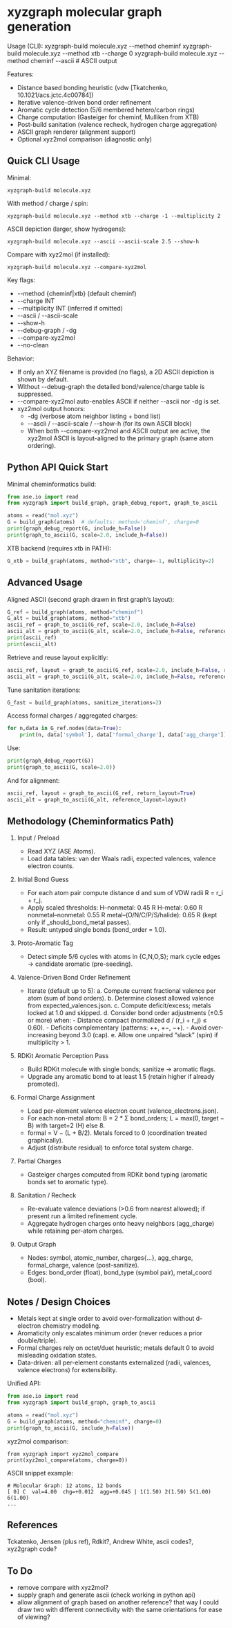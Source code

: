 # xyzgraph molecular graph generation

Usage (CLI):
  xyzgraph-build molecule.xyz --method cheminf
  xyzgraph-build molecule.xyz --method xtb --charge 0
  xyzgraph-build molecule.xyz --method cheminf --ascii   # ASCII output

Features:
  - Distance based bonding heuristic (vdw \[Tkatchenko, 10.1021/acs.jctc.4c00784])
  - Iterative valence-driven bond order refinement
  - Aromatic cycle detection (5/6 membered hetero/carbon rings)
  - Charge computation (Gasteiger for cheminf, Mulliken from XTB)
  - Post-build sanitation (valence recheck, hydrogen charge aggregation)
  - ASCII graph renderer (alignment support)
  - Optional xyz2mol comparison (diagnostic only)

## Quick CLI Usage

Minimal:
```
xyzgraph-build molecule.xyz
```

With method / charge / spin:
```
xyzgraph-build molecule.xyz --method xtb --charge -1 --multiplicity 2
```

ASCII depiction (larger, show hydrogens):
```
xyzgraph-build molecule.xyz --ascii --ascii-scale 2.5 --show-h
```

Compare with xyz2mol (if installed):
```
xyzgraph-build molecule.xyz --compare-xyz2mol
```

Key flags:
- --method {cheminf|xtb}  (default cheminf)
- --charge INT
- --multiplicity INT (inferred if omitted)
- --ascii / --ascii-scale
- --show-h
- --debug-graph / -dg
- --compare-xyz2mol
- --no-clean

Behavior:
- If only an XYZ filename is provided (no flags), a 2D ASCII depiction is shown by default.
- Without --debug-graph the detailed bond/valence/charge table is suppressed.
- --compare-xyz2mol auto-enables ASCII if neither --ascii nor -dg is set.
- xyz2mol output honors:
  * -dg (verbose atom neighbor listing + bond list)
  * --ascii / --ascii-scale / --show-h (for its own ASCII block)
  * When both --compare-xyz2mol and ASCII output are active, the xyz2mol ASCII is layout-aligned to the primary graph (same atom ordering).

## Python API Quick Start

Minimal cheminformatics build:
```python
from ase.io import read
from xyzgraph import build_graph, graph_debug_report, graph_to_ascii

atoms = read("mol.xyz")
G = build_graph(atoms)  # defaults: method='cheminf', charge=0
print(graph_debug_report(G, include_h=False))
print(graph_to_ascii(G, scale=2.0, include_h=False))
```

XTB backend (requires xtb in PATH):
```python
G_xtb = build_graph(atoms, method="xtb", charge=-1, multiplicity=2)
```

## Advanced Usage

Aligned ASCII (second graph drawn in first graph’s layout):
```python
G_ref = build_graph(atoms, method="cheminf")
G_alt = build_graph(atoms, method="xtb")
ascii_ref = graph_to_ascii(G_ref, scale=2.0, include_h=False)
ascii_alt = graph_to_ascii(G_alt, scale=2.0, include_h=False, reference=G_ref)
print(ascii_ref)
print(ascii_alt)
```

Retrieve and reuse layout explicitly:
```python
ascii_ref, layout = graph_to_ascii(G_ref, scale=2.0, include_h=False, return_layout=True)
ascii_alt = graph_to_ascii(G_alt, scale=2.0, include_h=False, reference_layout=layout)
```

Tune sanitation iterations:
```python
G_fast = build_graph(atoms, sanitize_iterations=2)
```

Access formal charges / aggregated charges:
```python
for n,data in G_ref.nodes(data=True):
    print(n, data['symbol'], data['formal_charge'], data['agg_charge'])
```

Use:
```python
print(graph_debug_report(G))
print(graph_to_ascii(G, scale=2.0))
```
And for alignment:
```python
ascii_ref, layout = graph_to_ascii(G_ref, return_layout=True)
ascii_alt = graph_to_ascii(G_alt, reference_layout=layout)
```

## Methodology (Cheminformatics Path)

1. Input / Preload
   - Read XYZ (ASE Atoms).
   - Load data tables: van der Waals radii, expected valences, valence electron counts.

2. Initial Bond Guess
   - For each atom pair compute distance d and sum of VDW radii R = r_i + r_j.
   - Apply scaled thresholds:
       H–nonmetal: 0.45 R
       H–metal:    0.60 R
       nonmetal–nonmetal: 0.55 R
       metal–(O/N/C/P/S/halide): 0.65 R (kept only if _should_bond_metal passes).
   - Result: untyped single bonds (bond_order = 1.0).

3. Proto-Aromatic Tag
   - Detect simple 5/6 cycles with atoms in {C,N,O,S}; mark cycle edges → candidate aromatic (pre-seeding).

4. Valence-Driven Bond Order Refinement
   - Iterate (default up to 5):
       a. Compute current fractional valence per atom (sum of bond orders).
       b. Determine closest allowed valence from expected_valences.json.
       c. Compute deficit/excess; metals locked at 1.0 and skipped.
       d. Consider bond order adjustments (±0.5 or more) when:
           - Distance compact (normalized d / (r_i + r_j) ≤ 0.60).
           - Deficits complementary (patterns: ++, +−, −+).
           - Avoid over-increasing beyond 3.0 (cap).
       e. Allow one unpaired “slack” (spin) if multiplicity > 1.

5. RDKit Aromatic Perception Pass
   - Build RDKit molecule with single bonds; sanitize → aromatic flags.
   - Upgrade any aromatic bond to at least 1.5 (retain higher if already promoted).

6. Formal Charge Assignment
   - Load per-element valence electron count (valence_electrons.json).
   - For each non-metal atom: B = 2 * Σ bond_orders; L = max(0, target − B) with target=2 (H) else 8.
   - formal = V − (L + B/2). Metals forced to 0 (coordination treated graphically).
   - Adjust (distribute residual) to enforce total system charge.

7. Partial Charges
   - Gasteiger charges computed from RDKit bond typing (aromatic bonds set to aromatic type).

8. Sanitation / Recheck
   - Re-evaluate valence deviations (>0.6 from nearest allowed); if present run a limited refinement cycle.
   - Aggregate hydrogen charges onto heavy neighbors (agg_charge) while retaining per-atom charges.

9. Output Graph
   - Nodes: symbol, atomic_number, charges{...}, agg_charge, formal_charge, valence (post-sanitize).
   - Edges: bond_order (float), bond_type (symbol pair), metal_coord (bool).

## Notes / Design Choices
- Metals kept at single order to avoid over-formalization without d-electron chemistry modeling.
- Aromaticity only escalates minimum order (never reduces a prior double/triple).
- Formal charges rely on octet/duet heuristic; metals default 0 to avoid misleading oxidation states.
- Data-driven: all per-element constants externalized (radii, valences, valence electrons) for extensibility.

Unified API:
```python
from ase.io import read
from xyzgraph import build_graph, graph_to_ascii

atoms = read("mol.xyz")
G = build_graph(atoms, method="cheminf", charge=0)
print(graph_to_ascii(G, include_h=False))
```

xyz2mol comparison:
```
from xyzgraph import xyz2mol_compare
print(xyz2mol_compare(atoms, charge=0))
```

ASCII snippet example:
```
# Molecular Graph: 12 atoms, 12 bonds
[ 0] C  val=4.00  chg=+0.012  agg=+0.045 | 1(1.50) 2(1.50) 5(1.00) 6(1.00)
...
```


## References
Tckatenko, Jensen (plus ref), Rdkit?, Andrew White, ascii codes?, xyz2graph code?

## To Do
- remove compare with xyz2mol?
- supply graph and generate ascii (check working in python api)
- allow alignment of graph based on another reference? that way I could draw two with different connectivity with the same orientations for ease of viewing?